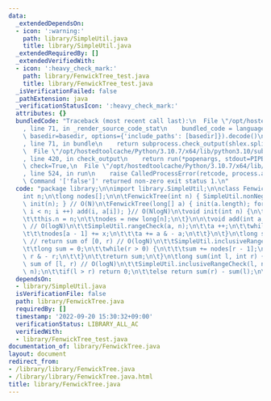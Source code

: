 ```yaml
---
data:
  _extendedDependsOn:
  - icon: ':warning:'
    path: library/SimpleUtil.java
    title: library/SimpleUtil.java
  _extendedRequiredBy: []
  _extendedVerifiedWith:
  - icon: ':heavy_check_mark:'
    path: library/FenwickTree_test.java
    title: library/FenwickTree_test.java
  _isVerificationFailed: false
  _pathExtension: java
  _verificationStatusIcon: ':heavy_check_mark:'
  attributes: {}
  bundledCode: "Traceback (most recent call last):\n  File \"/opt/hostedtoolcache/Python/3.10.7/x64/lib/python3.10/site-packages/onlinejudge_verify/documentation/build.py\"\
    , line 71, in _render_source_code_stat\n    bundled_code = language.bundle(stat.path,\
    \ basedir=basedir, options={'include_paths': [basedir]}).decode()\n  File \"/opt/hostedtoolcache/Python/3.10.7/x64/lib/python3.10/site-packages/onlinejudge_verify/languages/user_defined.py\"\
    , line 71, in bundle\n    return subprocess.check_output(shlex.split(command))\n\
    \  File \"/opt/hostedtoolcache/Python/3.10.7/x64/lib/python3.10/subprocess.py\"\
    , line 420, in check_output\n    return run(*popenargs, stdout=PIPE, timeout=timeout,\
    \ check=True,\n  File \"/opt/hostedtoolcache/Python/3.10.7/x64/lib/python3.10/subprocess.py\"\
    , line 524, in run\n    raise CalledProcessError(retcode, process.args,\nsubprocess.CalledProcessError:\
    \ Command '['false']' returned non-zero exit status 1.\n"
  code: "package library;\n\nimport library.SimpleUtil;\n\nclass FenwickTree {\n\t\
    int n;\n\tlong nodes[];\n\n\tFenwickTree(int n) { SimpleUtil.nonNegativeCheck(n);\
    \ init(n); } // O(N)\n\tFenwickTree(long[] a) { init(a.length); for(int i = 0;\
    \ i < n; i ++) add(i, a[i]); }// O(NlogN)\n\tvoid init(int n) {\n\t\tSimpleUtil.nonNegativeCheck(n);\n\
    \t\tthis.n = n;\n\t\tnodes = new long[n];\n\t}\n\n\tvoid add(int a, long x) {\
    \ // O(logN)\n\t\tSimpleUtil.rangeCheck(a, n);\n\t\ta ++;\n\t\twhile(a <= n) {\n\
    \t\t\tnodes[a - 1] += x;\n\t\t\ta += a & - a;\n\t\t}\n\t}\n\tlong sum(int r) {\
    \ // return sum of [0, r) // O(logN)\n\t\tSimpleUtil.inclusiveRangeCheck(r, n);\n\
    \t\tlong sum = 0;\n\t\twhile(r > 0) {\n\t\t\tsum += nodes[r - 1];\n\t\t\tr -=\
    \ r & - r;\n\t\t}\n\t\treturn sum;\n\t}\n\tlong sum(int l, int r) { // return\
    \ sum of [l, r) // O(logN)\n\t\tSimpleUtil.inclusiveRangeCheck(l, n);\n\t\tSimpleUtil.inclusiveRangeCheck(r,\
    \ n);\n\t\tif(l > r) return 0;\n\t\telse return sum(r) - sum(l);\n\t}\n}"
  dependsOn:
  - library/SimpleUtil.java
  isVerificationFile: false
  path: library/FenwickTree.java
  requiredBy: []
  timestamp: '2022-09-20 15:30:32+09:00'
  verificationStatus: LIBRARY_ALL_AC
  verifiedWith:
  - library/FenwickTree_test.java
documentation_of: library/FenwickTree.java
layout: document
redirect_from:
- /library/library/FenwickTree.java
- /library/library/FenwickTree.java.html
title: library/FenwickTree.java
---
```

